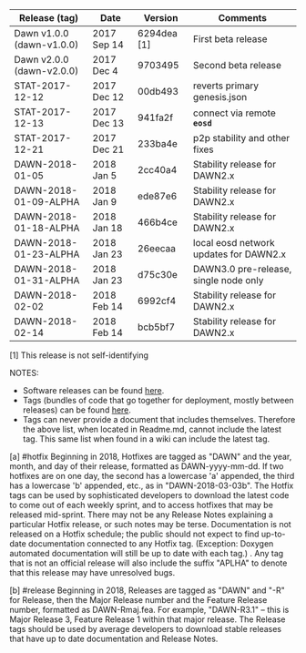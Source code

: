 | Release (tag)                 | Date        | Version     | Comments             |
|-------------------------------|-------------|-------------|----------------------|
| Dawn v1.0.0 (dawn-v1.0.0)     | 2017 Sep 14 | 6294dea [1] | First beta release   |
| Dawn v2.0.0 (dawn-v2.0.0)     | 2017 Dec 4  | 9703495     | Second beta release  |
| STAT-2017-12-12            | 2017 Dec 12 | 00db493  | reverts primary genesis.json|
| STAT-2017-12-13            | 2017 Dec 13 | 941fa2f  | connect via remote **`eosd`** |
| STAT-2017-12-21            | 2017 Dec 21 | 233ba4e  | p2p stability and other fixes |
| DAWN-2018-01-05            | 2018 Jan 5 | 2cc40a4  | Stability release for DAWN2.x |
| DAWN-2018-01-09-ALPHA            | 2018 Jan 9 | ede87e6  | Stability release for DAWN2.x |
| DAWN-2018-01-18-ALPHA            | 2018 Jan 18 | 466b4ce  | Stability release for DAWN2.x |
| DAWN-2018-01-23-ALPHA            | 2018 Jan 23 | 26eecaa  | local eosd network updates for DAWN2.x |
| DAWN-2018-01-31-ALPHA            | 2018 Jan 23 | d75c30e  | DAWN3.0 pre-release, single node only |
| DAWN-2018-02-02           | 2018 Feb 14 | 6992cf4  | Stability release for DAWN2.x |
| DAWN-2018-02-14           | 2018 Feb 14 | bcb5bf7  | Stability release for DAWN2.x |

[1] This release is not self-identifying

NOTES: 
* Software releases can be found [here](https://github.com/EOSIO/eos/releases "EOS.IO Releases").
* Tags (bundles of code that go together for deployment, mostly between releases) can be found [here](https://github.com/EOSIO/eos/tags "EOS.IO Software Tags").
* Tags can never provide a document that includes themselves. Therefore the above list, when located in Readme.md, cannot include the latest tag. This same list when found in a wiki can include the latest tag.

[a] #hotfix Beginning in 2018, Hotfixes are tagged as "DAWN" and the year, month, and day of their release, formatted as DAWN-yyyy-mm-dd. If two hotfixes are on one day, the second has a lowercase 'a' appended, the third has a lowercase 'b' appended, etc., as in "DAWN-2018-03-03b". The Hotfix tags can be used by sophisticated developers to download the latest code to come out of each weekly sprint, and to access hotfixes that may be released mid-sprint. There may not be any Release Notes explaining a particular Hotfix release, or such notes may be terse. Documentation is not released on a Hotfix schedule; the public should not expect to find up-to-date documentation connected to any Hotfix tag. (Exception: Doxygen automated documentation will still be up to date with each tag.) . Any tag that is not an official release will also include the suffix "APLHA" to denote that this release may have unresolved bugs.

[b] #release Beginning in 2018, Releases are tagged as "DAWN" and "-R" for Release, then the Major Release number and the Feature Release number, formatted as DAWN-Rmaj.fea. For example, "DAWN-R3.1" – this is Major Release 3, Feature Release 1 within that major release. The Release tags should be used by average developers to download stable releases that have up to date documentation and Release Notes. 